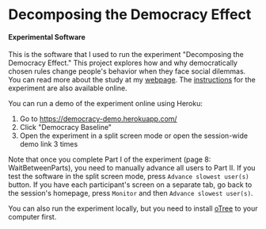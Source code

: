 # Decomposing the Democracy Effect 
#### Experimental Software

This is the software that I used to run the experiment "Decomposing the Democracy Effect." This project explores how and why democratically chosen rules change people's behavior when they face social dilemmas. You can read more about the study at my [webpage](https://sashadorofeev.net/research). The [instructions](https://sashadorofeev.net/assets/materials/democracy_instructions.pdf) for the experiment are also available online.

You can run a demo of the experiment online using Heroku:
1. Go to https://democracy-demo.herokuapp.com/
2. Click "Democracy Baseline"
3. Open the experiment in a split screen mode or open the session-wide demo link 3 times

Note that once you complete Part I of the experiment (page 8: WaitBetweenParts), you need to manually advance all users to Part II. If you test the software in the split screen mode, press ``Advance slowest user(s)`` button. If you have each participant's screen on a separate tab, go back to the session's homepage, press ``Monitor`` and then ``Advance slowest user(s)``.

You can also run the experiment locally, but you need to install [oTree](https://www.otree.org/) to your computer first.

